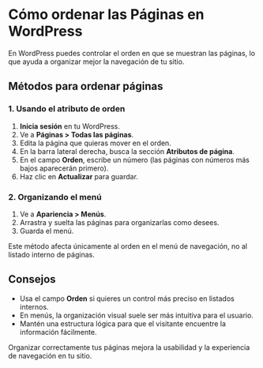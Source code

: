 # Cómo ordenar las Páginas en WordPress

En WordPress puedes controlar el orden en que se muestran las páginas, lo que ayuda a organizar mejor la navegación de tu sitio.

## Métodos para ordenar páginas

### 1. Usando el atributo de orden
1. **Inicia sesión** en tu WordPress.
2. Ve a **Páginas > Todas las páginas**.
3. Edita la página que quieras mover en el orden.
4. En la barra lateral derecha, busca la sección **Atributos de página**.
5. En el campo **Orden**, escribe un número (las páginas con números más bajos aparecerán primero).
6. Haz clic en **Actualizar** para guardar.

### 2. Organizando el menú
1. Ve a **Apariencia > Menús**.
2. Arrastra y suelta las páginas para organizarlas como desees.
3. Guarda el menú.

Este método afecta únicamente al orden en el menú de navegación, no al listado interno de páginas.

## Consejos
- Usa el campo **Orden** si quieres un control más preciso en listados internos.
- En menús, la organización visual suele ser más intuitiva para el usuario.
- Mantén una estructura lógica para que el visitante encuentre la información fácilmente.

Organizar correctamente tus páginas mejora la usabilidad y la experiencia de navegación en tu sitio.

